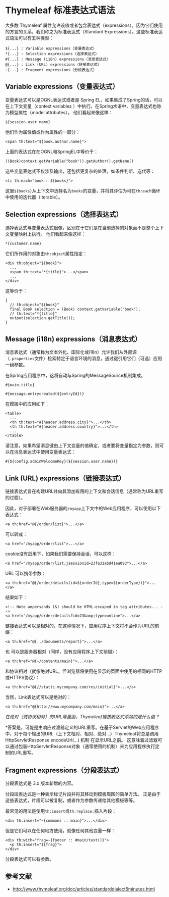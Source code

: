 # Thymeleaf 标准表达式语法

大多数 Thymeleaf 属性允许设值或者包含表达式（expressions），因为它们使用的方言的关系，我们称之为标准表达式（Standard Expressions）。这些标准表达式语法可以有五种类型：

```
${...} : Variable expressions（变量表达式）
*{...} : Selection expressions（选择表达式）
#{...} : Message (i18n) expressions（消息表达式）
@{...} : Link (URL) expressions（链接表达式）
~{...} : Fragment expressions（分段表达式）
```


## Variable expressions（变量表达式）

变量表达式可以是OGNL表达式或者是 Spring EL，如果集成了Spring的话，可以在上下文变量（context variables ）中执行。在Spring术语中，变量表达式也称为模型属性（model attributes）。 他们看起来像这样：

```
${session.user.name}
```

他们作为属性值或作为属性的一部分：

```
<span th:text="${book.author.name}">
```

上面的表达式在在OGNL和SpringEL中等价于：

```
((Book)context.getVariable("book")).getAuthor().getName()
```

这些变量表达式不仅涉及输出，还包括更复杂的处理，如条件判断、迭代等：


```
<li th:each="book : ${books}">
```

这里`${books}`从上下文中选择名为`books`的变量，并将其评估为可在`th:each`循环中使用的迭代器（iterable）。

## Selection expressions（选择表达式）

选择表达式与变量表达式很像，区别在于它们是在当前选择的对象而不是整个上下文变量映射上执行。 他们看起来像这样：


```
*{customer.name}
```

它们所作用的对象由`th:object`属性指定：

```
<div th:object="${book}">
  ...
  <span th:text="*{title}">...</span>
  ...
</div>
```

这等价于：

```
{
  // th:object="${book}"
  final Book selection = (Book) context.getVariable("book");
  // th:text="*{title}"
  output(selection.getTitle());
}
```

## Message (i18n) expressions（消息表达式）

消息表达式（通常称为文本外化、国际化或i18n）允许我们从外部源（`.properties`文件）检索特定于语言环境的消息，通过键引用它们（可选）应用一组参数。

在Spring应用程序中，这将自动与Spring的MessageSource机制集成。

```
#{main.title}

#{message.entrycreated(${entryId})}
```

在模版中的应用如下：

```
<table>
  ...
  <th th:text="#{header.address.city}">...</th>
  <th th:text="#{header.address.country}">...</th>
  ...
</table>
```

请注意，如果希望消息键由上下文变量的值确定，或者要将变量指定为参数，则可以在消息表达式中使用变量表达式：

```
#{${config.adminWelcomeKey}(${session.user.name})}
```

## Link (URL) expressions（链接表达式）


链接表达式旨在构建URL并向其添加有用的上下文和会话信息（通常称为URL重写的过程）。

因此，对于部署在Web服务器的`/myapp`上下文中的Web应用程序，可以使用以下表达式：

```
<a th:href="@{/order/list}">...</a>
```

可以转成：

```
<a href="/myapp/order/list">...</a>
```

cookie没有启用下，如果我们需要保持会话，可以这样：

```
<a href="/myapp/order/list;jsessionid=23fa31abd41ea093">...</a>
```
URL 可以携带参数：

```
<a th:href="@{/order/details(id=${orderId},type=${orderType})}">...</a>
```

结果如下：

```
<!-- Note ampersands (&) should be HTML-escaped in tag attributes... -->
<a href="/myapp/order/details?id=23&amp;type=online">...</a>
```


链接表达式可以是相对的，在这种情况下，应用程序上下文将不会作为URL的前缀：

```
<a th:href="@{../documents/report}">...</a>
```

也 可以是服务器相对（同样，没有应用程序上下文前缀）：

```
<a th:href="@{~/contents/main}">...</a>
```

和协议相对（就像绝对URL，但浏览器将使用在显示的页面中使用的相同的HTTP或HTTPS协议）：

```
<a th:href="@{//static.mycompany.com/res/initial}">...</a>
```

当然，Link表达式可以是绝对的：

```
<a th:href="@{http://www.mycompany.com/main}">...</a>
```


*在绝对（或协议相对）的URL等里面，Thymeleaf链接表达式添加的是什么值？*

*答案是，可能是由响应过滤器定义的URL重写。在基于Servlet的Web应用程序中，对于每个输出的URL（上下文相对、相对、绝对...）Thymeleaf将总是调用HttpServletResponse.encodeUrl(...) 机制 在显示URL之前。 这意味着过滤器可以通过包装HttpServletResponse对象（通常使用的机制）来为应用程序执行定制的URL重写。


## Fragment expressions（分段表达式）

分段表达式是 3.x 版本新增的内容。

分段段表达式是一种表示标记片段并将其移动到模板周围的简单方法。 正是由于这些表达式，片段可以被复制，或者作为参数传递给其他模板等等。

最常见的用法是使用`th:insert`或`th:replace:`插入片段：

```
<div th:insert="~{commons :: main}">...</div>
```

但是它们可以在任何地方使用，就像任何其他变量一样：

```
<div th:with="frag=~{footer :: #main/text()}">
  <p th:insert="${frag}">
</div>
```


分段表达式可以有参数。


## 参考文献

* http://www.thymeleaf.org/doc/articles/standarddialect5minutes.html